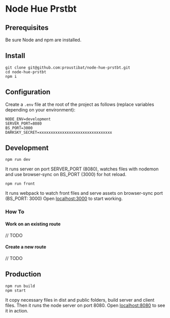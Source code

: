 # Node Hue Prstbt

## Prerequisites
Be sure Node and npm are installed.

## Install

```$xslt
git clone git@github.com:proustibat/node-hue-prstbt.git
cd node-hue-prstbt
npm i
```

## Configuration
Create a `.env` file at the root of the project as follows (replace variables depending on your environment):

```$xslt
NODE_ENV=development
SERVER_PORT=8080
BS_PORT=3000
DARKSKY_SECRET=xxxxxxxxxxxxxxxxxxxxxxxxxxxxxxxx
```

## Development
```$xslt
npm run dev
```
It runs server on port SERVER_PORT (8080), watches files with nodemon and use browser-sync on BS_PORT (3000) for hot reload.

```$xslt
npm run front
``` 
It runs webpack to watch front files and serve assets on browser-sync port (BS_PORT: 3000)
Open [localhost:3000](http://localhost:3000) to start working.

### How To

#### Work on an existing route
// TODO

#### Create a new route
// TODO

## Production

```$xslt
npm run build
npm start
```

It copy necessary files in dist and public folders, build server and client files.
Then it runs the node server on port 8080.
Open [localhost:8080](http://localhost:8080) to see it in action.